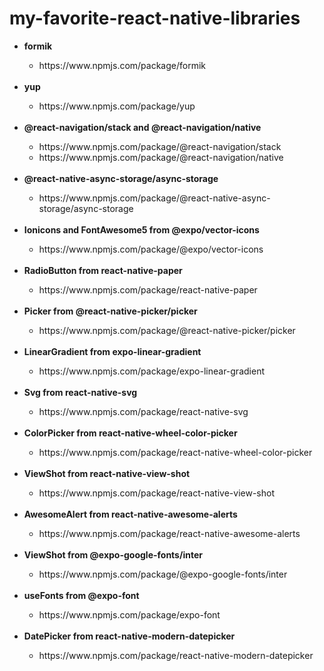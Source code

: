 # my-favorite-react-native-libraries

<ul>
  <li><b>formik</b></li>
    <ul>
      <li>https://www.npmjs.com/package/formik</li>
    </ul>
  <br>
  <li><b>yup</b></li>
    <ul>
      <li>https://www.npmjs.com/package/yup</li>
    </ul>
  <br>
  <li><b>@react-navigation/stack and @react-navigation/native</b></li>
    <ul>
      <li>https://www.npmjs.com/package/@react-navigation/stack</li>
      <li>https://www.npmjs.com/package/@react-navigation/native</li>
    </ul>
  <br>
  <li><b>@react-native-async-storage/async-storage</b></li>
    <ul>
      <li>https://www.npmjs.com/package/@react-native-async-storage/async-storage</li>
    </ul>
  <br>
  <li><b>Ionicons and FontAwesome5 from @expo/vector-icons</b></li>
    <ul>
      <li>https://www.npmjs.com/package/@expo/vector-icons</li>
    </ul>
  <br>
  <li><b>RadioButton from react-native-paper</b></li>
    <ul>
      <li>https://www.npmjs.com/package/react-native-paper</li>
    </ul>
  <br>
  <li><b>Picker from @react-native-picker/picker</b></li>
    <ul>
      <li>https://www.npmjs.com/package/@react-native-picker/picker</li>
    </ul>
  <br>
  <li><b>LinearGradient from expo-linear-gradient</b></li>
    <ul>
      <li>https://www.npmjs.com/package/expo-linear-gradient</li>
    </ul>
  <br>
  <li><b>Svg from react-native-svg</b></li>
    <ul>
      <li>https://www.npmjs.com/package/react-native-svg</li>
    </ul>
  <br>
  <li><b>ColorPicker from react-native-wheel-color-picker</b></li>
    <ul>
      <li>https://www.npmjs.com/package/react-native-wheel-color-picker</li>
    </ul>
  <br>
  <li><b>ViewShot from react-native-view-shot</b></li>
    <ul>
      <li>https://www.npmjs.com/package/react-native-view-shot</li>
    </ul>
  <br>
  <li><b>AwesomeAlert from react-native-awesome-alerts</b></li>
    <ul>
      <li>https://www.npmjs.com/package/react-native-awesome-alerts</li>
    </ul>
  <br>
  <li><b>ViewShot from @expo-google-fonts/inter</b></li>
    <ul>
      <li>https://www.npmjs.com/package/@expo-google-fonts/inter</li>
    </ul>
  <br>
  <li><b>useFonts from @expo-font</b></li>
    <ul>
      <li>https://www.npmjs.com/package/expo-font</li>
    </ul>
  <br>
  <li><b>DatePicker from react-native-modern-datepicker</b></li>
    <ul>
      <li>https://www.npmjs.com/package/react-native-modern-datepicker</li>
    </ul>
</ul>


